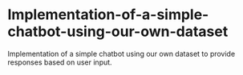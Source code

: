 # Implementation-of-a-simple-chatbot-using-our-own-dataset
Implementation of a simple chatbot using our own dataset to provide responses based on user input.
